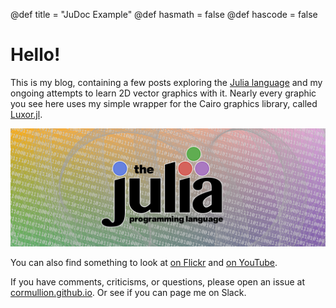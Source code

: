@def title = "JuDoc Example"
@def hasmath = false
@def hascode = false

# Hello!

This is my blog, containing a few posts exploring the [Julia language](julialang.org) and my ongoing attempts to learn 2D vector graphics with it. Nearly every graphic you see here uses my simple wrapper for the Cairo graphics library, called [Luxor.jl](https://github.com/JuliaGraphics/Luxor.jl).

![some wallpaper](/assets/images/wallpaper-1280-480.png)

You can also find something to look at [on Flickr](https://www.flickr.com/photos/153311384@N03/) and [on YouTube](https://www.youtube.com/channel/UCfd52kTA5JpzOEItSqXLQxg).

If you have comments, criticisms, or questions, please open an issue at [cormullion.github.io](https://github.com/cormullion/cormullion.github.io). Or see if you can page me on Slack.
